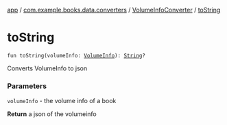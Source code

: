 [app](../../index.md) / [com.example.books.data.converters](../index.md) / [VolumeInfoConverter](index.md) / [toString](./to-string.md)

# toString

`fun toString(volumeInfo: `[`VolumeInfo`](../../com.example.books.domain.models/-volume-info/index.md)`): `[`String`](https://kotlinlang.org/api/latest/jvm/stdlib/kotlin/-string/index.html)`?`

Converts VolumeInfo to json

### Parameters

`volumeInfo` - the volume info of a book

**Return**
a json of the volumeinfo

